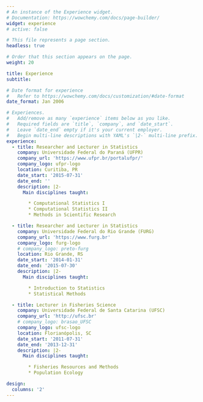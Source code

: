 ```yaml
---
# An instance of the Experience widget.
# Documentation: https://wowchemy.com/docs/page-builder/
widget: experience
# active: false

# This file represents a page section.
headless: true

# Order that this section appears on the page.
weight: 20

title: Experience
subtitle:

# Date format for experience
#   Refer to https://wowchemy.com/docs/customization/#date-format
date_format: Jan 2006

# Experiences.
#   Add/remove as many `experience` items below as you like.
#   Required fields are `title`, `company`, and `date_start`.
#   Leave `date_end` empty if it's your current employer.
#   Begin multi-line descriptions with YAML's `|2-` multi-line prefix.
experience:
  - title: Researcher and Lecturer in Statistics
    company: Universidade Federal do Paraná (UFPR)
    company_url: 'https://www.ufpr.br/portalufpr/'
    company_logo: ufpr-logo
    location: Curitiba, PR
    date_start: '2015-07-31'
    date_end: ''
    description: |2-
      Main disciplines taught:

        * Computational Statistics I
        * Computational Statistics II
        * Methods in Scientific Research

  - title: Researcher and Lecturer in Statistics
    company: Universidade Federal do Rio Grande (FURG)
    company_url: 'https://www.furg.br'
    company_logo: furg-logo
    # company_logo: preto-furg
    location: Rio Grande, RS
    date_start: '2014-01-31'
    date_end: '2015-07-30'
    description: |2-
      Main disciplines taught:

        * Introduction to Statistics
        * Statistical Methods

  - title: Lecturer in Fisheries Science
    company: Universidade Federal de Santa Catarina (UFSC)
    company_url: 'http://ufsc.br'
    # company_logo: brasao_UFSC
    company_logo: ufsc-logo
    location: Florianópolis, SC
    date_start: '2011-07-31'
    date_end: '2013-12-31'
    description: |2-
      Main disciplines taught:

        * Fisheries Resources and Methods
        * Population Ecology

design:
  columns: '2'
---
```

